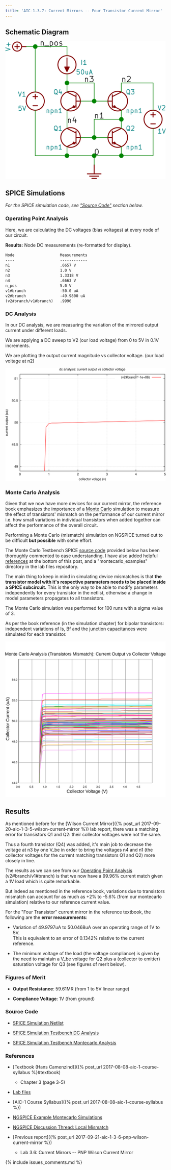 ```yaml
---
title: 'AIC-1.3.7: Current Mirrors -- Four Transistor Current Mirror'
---
```


## Schematic Diagram 

![Four Transistor Current Mirror Schematic](/linked_files/2017-09-28-aic-1-3-7-four-transistor-current-mirror_1.svg)

## SPICE Simulations 

_For the SPICE simulation code, see ["Source Code"](#source-code) section below._

### Operating Point Analysis 

Here, we are calculating the DC voltages (bias voltages) at every node of our
circuit.

**Results:** Node DC measurements (re-formatted for display). 

~~~
Node                    Measurements
----                    ------------
n1                      .6657 V
n2                      1.0 V
n3                      1.3318 V
n4                      .6663 V
n_pos                   5.0 V
v1#branch               -50.0 uA
v2#branch               -49.9800 uA
(v2#branch/v1#branch)   .9996
~~~

### DC Analysis 

In our DC analysis, we are measuring the variation of the mirrored output current 
under different loads.

We are applying a DC sweep to V2 (our load voltage) from 0 to 5V in 0.1V 
increments. 

We are plotting the output current magnitude vs collector voltage. 
(our load voltage at n2)

![Four Transistor Current Mirror Simulation DC](/linked_files/2017-09-28-aic-1-3-7-four-transistor-current-mirror_2.svg)

### Monte Carlo Analysis

Given that we now have more devices for our current mirror, the reference book
emphasizes the importance of a [Monte Carlo](https://en.wikipedia.org/wiki/Monte_Carlo_method#Engineering) 
simulation to measure the effect of transistors' mismatch on the performance of
our current mirror i.e. how small variations in individual transistors when
added together can affect the performance of the overall circuit.

Performing a Monte Carlo (mismatch) simulation on NGSPICE turned out to be 
difficult **but possible** with some effort.

The Monte Carlo Testbench SPICE [source code](#source-code) provided below has
been thoroughly commented to ease understanding. I have also added helpful 
[references](#references) at the bottom of this post, and a "montecarlo\_examples" 
directory in the lab files repository.

The main thing to keep in mind in simulating device mismatches is that 
**the transistor model with it's respective parameters needs to be placed
inside a SPICE subcircuit.** This is the only way to be able to modify
parameters independently for every transistor in the netlist, otherwise a change
in model parameters propagates to all transistors.

The Monte Carlo simulation was performed for 100 runs with a sigma value of 3.

As per the book reference (in the simulation chapter) for bipolar transistors:
independent variations of Is, Bf and the junction capacitances were simulated
for each transistor.

![Four Transistor Current Mirror Simulation Montecarlo](/linked_files/2017-09-28-aic-1-3-7-four-transistor-current-mirror_3.svg)

## Results

As mentioned before for the [Wilson Current Mirror]({% post_url 2017-09-20-aic-1-3-5-wilson-current-mirror %})
lab report, there was a matching error for transistors Q1 and Q2: their
collector voltages were not the same.

Thus a fourth transistor (Q4) was added, it's main job to decrease the voltage
at n3 by one V_be in order to bring the voltages n4 and n1 (the collector
voltages for the current matching transistors Q1 and Q2) more closely in line.

The results as we can see from our [Operating Point Analysis](#operating-point-analysis) 
(v2#branch/v1#branch) is that we now have a 99.96% current match given a 1V load
which is quite remarkable.

But indeed as mentioned in the reference book, variations due to transistors
mismatch can account for as much as +2% to -5.6% (from our montecarlo simulation) 
relative to our reference current value.

For the "Four Transistor" current mirror in the reference textbook, the
following are the **error measurements**: 

* Variation of 49.9797uA to 50.0468uA over an operating range of 1V to 5V.  
    This is equivalent to an error of 0.1342% relative to the current reference.

* The minimum voltage of the load (the voltage compliance) is given by the need
    to maintain a V_be voltage for Q2 plus a (collector to emitter) saturation
    voltage for Q3 (see figures of merit below).

### Figures of Merit

* **Output Resistance**: 59.61MR (from 1 to 5V linear range)

* **Compliance Voltage**: 1V (from ground)

### Source Code

* [SPICE Simulation Netlist](https://github.com/camilotejeiro/aic_1_lab/blob/master/lab_assignments/3_current_mirrors/7_four_transistor_current_mirror/four_transistor_current_mirror_simulation_netlist.spice)

* [SPICE Simulation Testbench DC Analysis](https://github.com/camilotejeiro/aic_1_lab/blob/master/lab_assignments/3_current_mirrors/7_four_transistor_current_mirror/four_transistor_current_mirror_simulation_testbench_dc.spice)

* [SPICE Simulation Testbench Montecarlo Analysis](https://github.com/camilotejeiro/aic_1_lab/blob/master/lab_assignments/3_current_mirrors/7_four_transistor_current_mirror/four_transistor_current_mirror_simulation_testbench_montecarlo.spice)

### References

* [Textbook (Hans Camenzind)]({% post_url 2017-08-08-aic-1-course-syllabus %}#textbook) 
    + Chapter 3 (page 3-5) 

* [Lab files](https://github.com/camilotejeiro/aic_1_lab/tree/master/lab_assignments/3_current_mirrors/7_four_transistor_current_mirror)

* [AIC-1 Course Syllabus]({% post_url 2017-08-08-aic-1-course-syllabus %})

* [NGSPICE Example Montecarlo Simulations](https://github.com/camilotejeiro/aic_1_lab/tree/master/lab_assignments/3_current_mirrors/7_four_transistor_current_mirror/montecarlo_examples)

* [NGSPICE Discussion Thread: Local Mismatch](https://sourceforge.net/p/ngspice/discussion/133842/thread/5d3537b2)

* [Previous report]({% post_url 2017-09-21-aic-1-3-6-pnp-wilson-current-mirror %})
    + Lab 3.6: Current Mirrors -- PNP Wilson Current Mirror 

{% include issues_comments.md %}
